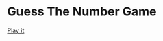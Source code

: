 # Guess The Number Game
<a href="https://tamannatrine.github.io/GuessTheNumber-Game.github.io/">
  Play it
</a>


